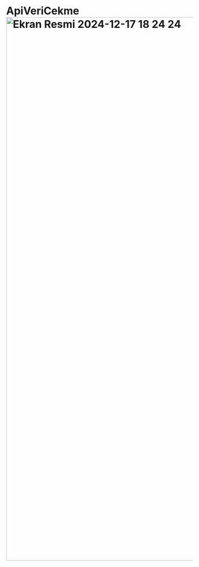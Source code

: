 # ApiVeriCekme<img width="1463" alt="Ekran Resmi 2024-12-17 18 24 24" src="https://github.com/user-attachments/assets/d14f5fb9-150a-46a1-be9e-1166f8208e3b" />
